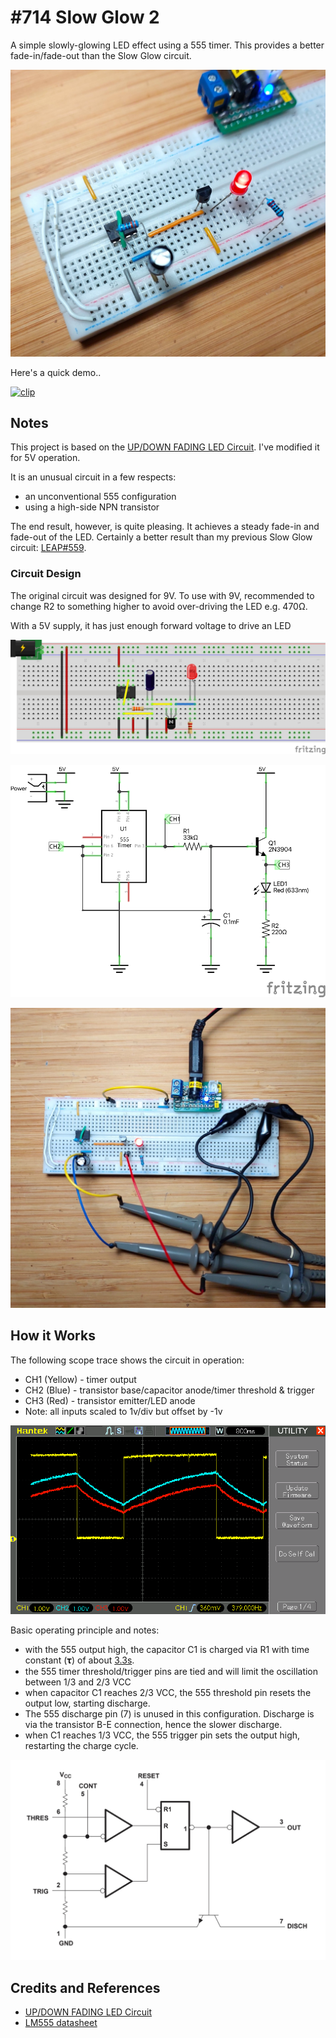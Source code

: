 # #714 Slow Glow 2

A simple slowly-glowing LED effect using a 555 timer. This provides a better fade-in/fade-out than the Slow Glow circuit.

![Build](./assets/SlowGlow2_build.jpg?raw=true)

Here's a quick demo..

[![clip](https://img.youtube.com/vi/QU2jN3A1YTg/0.jpg)](https://www.youtube.com/watch?v=QU2jN3A1YTg)

## Notes

This project is based on the [UP/DOWN FADING LED Circuit](https://www.555-timer-circuits.com/up-down-fading-led.html).
I've modified it for 5V operation.

It is an unusual circuit in a few respects:

* an unconventional 555 configuration
* using a high-side NPN transistor

The end result, however, is quite pleasing. It achieves a steady fade-in and fade-out of the LED.
Certainly a better result than my previous Slow Glow circuit:
[LEAP#559](../SlowGlow/).

### Circuit Design

The original circuit was designed for 9V. To use with 9V, recommended to change R2 to something higher to avoid over-driving the LED e.g. 470Ω.

With a 5V supply, it has just enough forward voltage to drive an LED

![bb](./assets/SlowGlow2_bb.jpg?raw=true)

![schematic](./assets/SlowGlow2_schematic.jpg?raw=true)

![bb_build](./assets/SlowGlow2_bb_build.jpg?raw=true)

## How it Works

The following scope trace shows the circuit in operation:

* CH1 (Yellow) - timer output
* CH2 (Blue) - transistor base/capacitor anode/timer threshold & trigger
* CH3 (Red) - transistor emitter/LED anode
* Note: all inputs scaled to 1v/div but offset by -1v

![scope](./assets/scope.gif)

Basic operating principle and notes:

* with the 555 output high, the capacitor C1 is charged via R1 with time constant (𝛕) of about [3.3s](https://www.wolframalpha.com/input?i=33k%CE%A9*100%C2%B5F).
* the 555 timer threshold/trigger pins are tied and will limit the oscillation between 1/3 and 2/3 VCC
* when capacitor C1 reaches 2/3 VCC, the 555 threshold pin resets the output low, starting discharge.
* The 555 discharge pin (7) is unused in this configuration. Discharge is via the transistor B-E connection, hence the slower discharge.
* when C1 reaches 1/3 VCC, the 555 trigger pin sets the output high, restarting the charge cycle.

![555-simplified-schematic](../assets/555-simplified-schematic.jpg)

## Credits and References

* [UP/DOWN FADING LED Circuit](https://www.555-timer-circuits.com/up-down-fading-led.html)
* [LM555 datasheet](https://www.futurlec.com/Linear/LM555CM.shtml)
